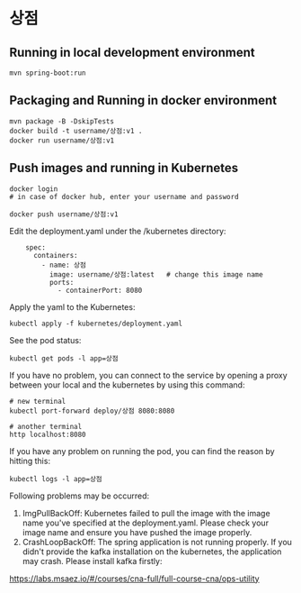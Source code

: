 # 상점

## Running in local development environment

```
mvn spring-boot:run
```

## Packaging and Running in docker environment

```
mvn package -B -DskipTests
docker build -t username/상점:v1 .
docker run username/상점:v1
```

## Push images and running in Kubernetes

```
docker login 
# in case of docker hub, enter your username and password

docker push username/상점:v1
```

Edit the deployment.yaml under the /kubernetes directory:
```
    spec:
      containers:
        - name: 상점
          image: username/상점:latest   # change this image name
          ports:
            - containerPort: 8080

```

Apply the yaml to the Kubernetes:
```
kubectl apply -f kubernetes/deployment.yaml
```

See the pod status:
```
kubectl get pods -l app=상점
```

If you have no problem, you can connect to the service by opening a proxy between your local and the kubernetes by using this command:
```
# new terminal
kubectl port-forward deploy/상점 8080:8080

# another terminal
http localhost:8080
```

If you have any problem on running the pod, you can find the reason by hitting this:
```
kubectl logs -l app=상점
```

Following problems may be occurred:

1. ImgPullBackOff:  Kubernetes failed to pull the image with the image name you've specified at the deployment.yaml. Please check your image name and ensure you have pushed the image properly.
1. CrashLoopBackOff: The spring application is not running properly. If you didn't provide the kafka installation on the kubernetes, the application may crash. Please install kafka firstly:

https://labs.msaez.io/#/courses/cna-full/full-course-cna/ops-utility

